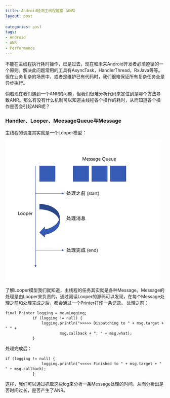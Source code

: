 ```yaml
---
title: Android检测主线程阻塞（ANR）
layout: post

categories: post
tags:
- Android
- ANR
- Performance
---
```

不能在主线程执行耗时操作，已是过去，现在和未来Android开发者必须遵循的一个原则。解决此问题常用的工具有AsyncTask，HandlerThread，RxJava等等。但在业务复杂的场景中，或者是维护已有代码时，我们很难保证所有复杂任务全是异步执行。

倘若现在我们遇到一个ANR的问题，但我们很难分析代码来定位到是哪个方法导致ANR。那么有没有什么机制可以知道主线程各个操作的耗时，从而知道各个操作是否会引起ANR呢？

### Handler、Looper、MeesageQueue与Message 
主线程的调度其实就是一个Looper模型：

<img src="/static/images/main_thread_block_01.png" height="446" width="489" class="float-top"/>

了解Looper模型我们就知道，主线程的任务其实就是各种Message。Message的处理是由Looper来负责的，通过阅读Looper的源码可以发现，在每个Message处理之前和处理完成之后，都会通过一个Printer打印一条记录。
处理之前：
```
final Printer logging = me.mLogging;
            if (logging != null) {
                logging.println(">>>>> Dispatching to " + msg.target + " " +
                        msg.callback + ": " + msg.what);
            }
```
处理完成后：
```
if (logging != null) {
                logging.println("<<<<< Finished to " + msg.target + " " + msg.callback);
            }
```
这样，我们可以通过抓取这些log来分析一条Message处理的时间。从而分析出是否时间过长，是否产生了ANR。
